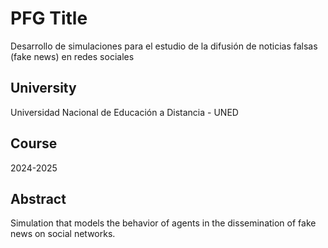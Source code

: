 # PFG Title
Desarrollo de simulaciones para el estudio de la difusión de noticias falsas (fake news) en redes sociales

## University
Universidad Nacional de Educación a Distancia - UNED

## Course
2024-2025

## Abstract
Simulation that models the behavior of agents in the dissemination of fake news on social networks.


